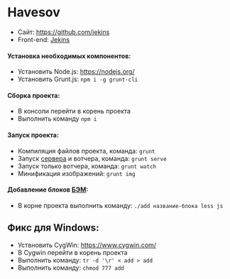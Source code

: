 # Havesov

 * Сайт: https://github.com/jekins
 * Front-end: [Jekins](http://jekins.ru)


#### Установка необходимых компонентов:

* Установить Node.js: https://nodejs.org/
* Установить Grunt.js: ```npm i -g grunt-cli```



#### Сборка проекта:

* В консоли перейти в корень проекта
* Выполнить команду ```npm i```


#### Запуск проекта:

* Компиляция файлов проекта, команда: ```grunt```
* Запуск [сервера](http://localhost:3000/) и вотчера, команда: ```grunt serve```
* Запуск только вотчера, команда: ```grunt watch```
* Минификация изображений: ```grunt img```


#### Добавление блоков [БЭМ](https://ru.bem.info/method/naming-convention/):

* В корне проекта выполнить команду: ```./add название-блока less js```



## Фикс для Windows:

* Уствновить CygWin: https://www.cygwin.com/
* В Cygwin перейти в корень проекта
* Выполнить команду: ```tr -d '\r' < add > add```
* Выполнить команду: ```chmod 777 add```
